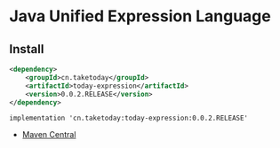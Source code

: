 # Java Unified Expression Language


## Install

```xml
<dependency>
    <groupId>cn.taketoday</groupId>
    <artifactId>today-expression</artifactId>
    <version>0.0.2.RELEASE</version>
</dependency>
```

```
implementation 'cn.taketoday:today-expression:0.0.2.RELEASE'
```

- [Maven Central](https://search.maven.org/artifact/cn.taketoday/today-expression)

